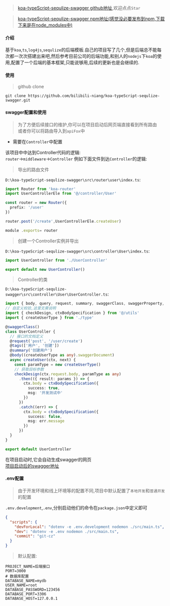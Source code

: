 > [koa-typeScript-sequlize-swagger github地址](https://github.com/bilibili-niang/koa-typeScript-sequlize-swagger),欢迎点点`Star`

> [koa-typeScript-sequlize-swagger npm地址(感觉没必要发布到npm,下载下来是在node_modules中)](https://www.npmjs.com/package/koa-typescript-sequlize-swagger)

#### 介绍
基于`koa`,`ts`,`log4js`,`sequlize`的后端模板.自己的项目写了几个,但是后端总不能每次都一次次搭建出来吧,然后参考目前公司的后端功能,和别人的`nodejs`下`koa`的使用,配置了一个后端的基本框架,只能说够用,后续的更新也是会继续的.

#### 使用

> github clone
```shell
git clone https://github.com/bilibili-niang/koa-typeScript-sequlize-swagger.git
```

#### swagger配置和使用

> 为了方便后续接口的维护,你可以在项目启动后网页端直接看到所有路由  
或者你可以将路由导入到`apiFox`中

- 需要在`Controller`中配置

该项目中中达到Controller代码的逻辑:  
`router`->`middleware`->`Controller`
例如下面文件到达`Controller`的逻辑:  

> 导出的路由文件  

`D:\koa-typeScript-sequlize-swagger\src\router\user\index.ts`:  
```ts
import Router from 'koa-router'
import UserControllerEle from '@/controller/User'

const router = new Router({
  prefix: '/user'
})

router.post('/create',UserControllerEle.createUser)

module .exports= router
```

> 创建一个Controller实例并导出

`D:\koa-typeScript-sequlize-swagger\src\controller\User\index.ts`:  
```ts
import UserController from './UserController'

export default new UserController()
```
> Controller的类

`D:\koa-typeScript-sequlize-swagger\src\controller\User\UserController.ts`:  
```ts
import { body, query, request, summary, swaggerClass, swaggerProperty, tags } from 'koa-swagger-decorator'
// 自定义校验,这里无需说明
import { checkDesign, ctxBodySpecification } from '@/utils'
import { createUserType } from './type'

@swaggerClass()
class UserController {
  // 接口的文档定义
  @request('post', '/user/create')
  @tags(['用户', '创建'])
  @summary('创建用户')
  @body((createUserType as any).swaggerDocument)
  async createUser(ctx, next) {
    const paramType = new createUserType()
    // 获取目标参数
    checkDesign(ctx.request.body, paramType as any)
      .then(({ result: params }) => {
        ctx.body = ctxBodySpecification({
          success: true,
          msg: '开发测试中'
        })
      })
      .catch((err) => {
        ctx.body = ctxBodySpecification({
          success: false,
          msg: err.message
        })
      })
  }
}

export default UserController
```
在项目启动时,它会自动生成swagger的网页  
[项目启动后的swagger地址](http://localhost:3000/swagger-html)

#### .env配置
> 由于开发环境和线上环境等的配置不同,项目中默认配置了`本地开发`和`普通开发`的配置

`.env.development`,`.env`,分别启动他们的命令在`package.json`中定义即可
```json
{
  "scripts": {
    "devForLocal": "dotenv -e .env.development nodemon ./src/main.ts",
    "dev": "dotenv -e .env nodemon ./src/main.ts",
    "commit": "git-cz"
  }
}
```
> 默认配置:  
```.env
PROJECT_NAME=后端接口
PORT=3000
# 数据库配置
DATABASE_NAME=mydb
USER_NAME=root
DATABASE_PASSWORD=123456
DATABASE_PORT=3306
DATABASE_HOST=127.0.0.1
```














